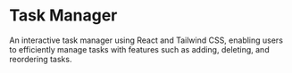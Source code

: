 # Task Manager

An interactive task manager using React and Tailwind CSS, enabling users to efficiently manage tasks with features such as adding, deleting, and reordering tasks.



